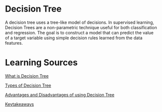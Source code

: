 # Decision Tree

A decision tree uses a tree-like model of decisions.
In supervised learning, Decision Trees are a non-parametric technique useful for both classification and regression. The goal is to construct a model that can predict the value of a target variable using simple decision rules learned from the data features.

# Learning Sources

[What is Decision Tree](https://careerfoundry.com/en/blog/data-analytics/what-is-a-decision-tree/)

[Types of Decision Tree](https://towardsdatascience.com/a-dive-into-decision-trees-a128923c9298)

[Advantages and Disadvantages of using Decision Tree](https://dhirajkumarblog.medium.com/top-5-advantages-and-disadvantages-of-decision-tree-algorithm-428ebd199d9a)

[Keytakeaways](https://towardsdatascience.com/decision-trees-6-important-things-to-always-remember-85636858da51)
 
